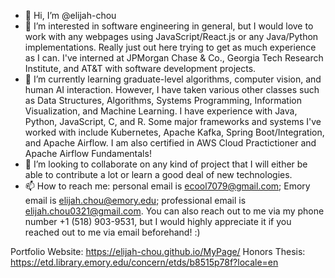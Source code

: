 - 👋 Hi, I’m @elijah-chou
- 👀 I’m interested in software engineering in general, but I would love to work with any webpages using JavaScript/React.js or any Java/Python implementations. Really just out here trying to get as much experience as I can. I've interned at JPMorgan Chase & Co., Georgia Tech Research Institute, and AT&T with software development projects.
- 🌱 I’m currently learning graduate-level algorithms, computer vision, and human AI interaction. However, I have taken various other classes such as Data Structures, Algorithms, Systems Programming, Information Visualization, and Machine Learning. I have experience with Java, Python, JavaScript, C, and R. Some major frameworks and systems I've worked with include Kubernetes, Apache Kafka, Spring Boot/Integration, and Apache Airflow. I am also certified in AWS Cloud Practictioner and Apache Airflow Fundamentals!
- 💞️ I’m looking to collaborate on any kind of project that I will either be able to contribute a lot or learn a good deal of new technologies.
- 📫 How to reach me: personal email is ecool7079@gmail.com; Emory email is elijah.chou@emory.edu; professional email is elijah.chou0321@gmail.com. You can also reach out to me via my phone number +1 (518) 903-9531, but I would highly appreciate it if you reached out to me via email beforehand! :)

Portfolio Website: https://elijah-chou.github.io/MyPage/
Honors Thesis: https://etd.library.emory.edu/concern/etds/b8515p78f?locale=en
<!---
elijah-chou/elijah-chou is a ✨ special ✨ repository because its `README.md` (this file) appears on your GitHub profile.
You can click the Preview link to take a look at your changes.
--->
